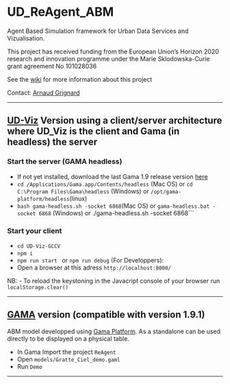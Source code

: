 # UD_ReAgent_ABM
Agent Based Simulation framework for Urban Data Services and Vizualisation.


This project has received funding from the European Union’s Horizon 2020 research and innovation programme under the Marie
Sklodowska-Curie grant agreement No 101028036

See the [wiki](https://github.com/VCityTeam/UD_ReAgent_ABM/wiki) for more information about this project

Contact: [Arnaud Grignard](https://github.com/agrignard) 

----------------------------------------------------------------------------------------------------------




## [UD-Viz](https://github.com/VCityTeam/UD-Viz) Version using a client/server architecture where UD_Viz is the client and Gama (in headless) the server

### Start the server (GAMA headless) 

- If not yet installed, download the last Gama 1.9 release version [here](https://github.com/gama-platform/gama/releases/tag/1.9.0) 
- ``` cd /Applications/Gama.app/Contents/headless ``` (Mac OS) or ```cd C:\Program Files\Gama\headless``` (Windows) or ```/opt/gama-platform/headless```(linux)
- ``` bash gama-headless.sh -socket 6868 ```(Mac OS)   or ```gama-headless.bat -socket 6868``` (Windows) or ./gama-headless.sh -socket 6868```

### Start your client

- ``` cd UD-Viz-GCCV ```
- ``` npm i ```
- ```npm run start ``` or ```npm run debug``` (For Developpers):
- Open a browser at this adress ```http://localhost:8000/```


NB: - To reload the keystoning in the Javacript console of your browser run  ``` localStorage.clear() ```



----------------------------------------------------------------------------------------------------------
## [GAMA](https://gama-platform.org/) version (compatible with version 1.9.1)
ABM model developped using [Gama Platform](https://gama-platform.org/). As a standalone can be used directly to be displayed on a physical table. 

- In Gama Import the project ```ReAgent```
- Open ```models/Gratte_Ciel_demo.gaml```
- Run ```Demo```

----------------------------------------------------------------------------------------------------------

